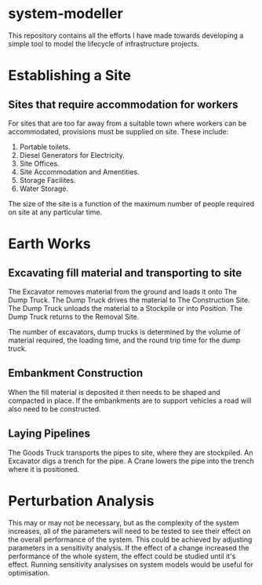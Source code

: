 # system-modeller
This repository contains all the efforts I have made towards developing a simple tool to model the lifecycle of infrastructure projects. 

# Establishing a Site
## Sites that require accommodation for workers
For sites that are too far away from a suitable town where workers can be accommodated, provisions must be supplied on site.
These include:
1. Portable toilets.
2. Diesel Generators for Electricity.
3. Site Offices.
4. Site Accommodation and Amentities.
5. Storage Facilites.
6. Water Storage.

The size of the site is a function of the maximum number of people required on site at any particular time. 

# Earth Works
## Excavating fill material and transporting to site
The Excavator removes material from the ground and loads it onto The Dump Truck. 
The Dump Truck drives the material to The Construction Site.
The Dump Truck unloads the material to a Stockpile or into Position.
The Dump Truck returns to the Removal Site.

The number of excavators, dump trucks is determined by the volume of material required, the loading time, and the round trip time for the dump truck.

## Embankment Construction
When the fill material is deposited it then needs to be shaped and compacted in place. 
If the embankments are to support vehicles a road will also need to be constructed. 

## Laying Pipelines
The Goods Truck transports the pipes to site, where they are stockpiled.
An Excavator digs a trench for the pipe. 
A Crane lowers the pipe into the trench where it is positioned. 

# Perturbation Analysis
This may or may not be necessary, but as the complexity of the system increases, all of the parameters will need to be tested to see their effect on the overall performance of the system. This could be achieved by adjusting parameters in a sensitivity analysis. If the effect of a change increased the performance of the whole system, the effect could be studied until it's effect. Running sensitivity analysises on system models would be useful for optimisation. 

